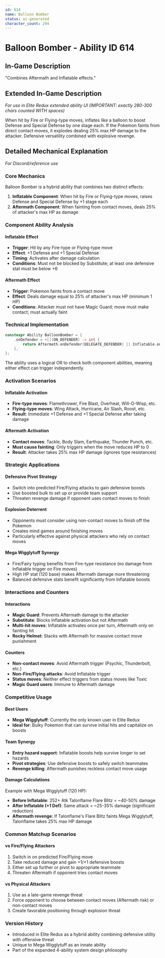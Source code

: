 ```yaml
---
id: 614
name: Balloon Bomber
status: ai-generated
character_count: 294
---
```


# Balloon Bomber - Ability ID 614

## In-Game Description
"Combines Aftermath and Inflatable effects."

## Extended In-Game Description
*For use in Elite Redux extended ability UI (IMPORTANT: exactly 280-300 chars counted WITH spaces)*

When hit by Fire or Flying-type moves, inflates like a balloon to boost Defense and Special Defense by one stage each. If the Pokemon faints from direct contact moves, it explodes dealing 25% max HP damage to the attacker. Defensive versatility combined with explosive revenge.

## Detailed Mechanical Explanation
*For Discord/reference use*

### Core Mechanics
Balloon Bomber is a hybrid ability that combines two distinct effects:
1. **Inflatable Component**: When hit by Fire or Flying-type moves, raises Defense and Special Defense by +1 stage each
2. **Aftermath Component**: When fainting from contact moves, deals 25% of attacker's max HP as damage

### Component Ability Analysis

#### Inflatable Effect
- **Trigger**: Hit by any Fire-type or Flying-type move
- **Effect**: +1 Defense and +1 Special Defense
- **Timing**: Activates after damage calculation
- **Conditions**: Must not be blocked by Substitute; at least one defensive stat must be below +6

#### Aftermath Effect  
- **Trigger**: Pokemon faints from a contact move
- **Effect**: Deals damage equal to 25% of attacker's max HP (minimum 1 HP)
- **Conditions**: Attacker must not have Magic Guard; move must make contact; must actually faint

### Technical Implementation
```cpp
constexpr Ability BalloonBomber = {
    .onDefender = +[](ON_DEFENDER) -> int { 
        return Aftermath.onDefender(DELEGATE_DEFENDER) || Inflatable.onDefender(DELEGATE_DEFENDER); 
    },
};
```

The ability uses a logical OR to check both component abilities, meaning either effect can trigger independently.

### Activation Scenarios

#### Inflatable Activation
- **Fire-type moves**: Flamethrower, Fire Blast, Overheat, Will-O-Wisp, etc.
- **Flying-type moves**: Wing Attack, Hurricane, Air Slash, Roost, etc.
- **Result**: Immediate +1 Defense and +1 Special Defense after taking damage

#### Aftermath Activation
- **Contact moves**: Tackle, Body Slam, Earthquake, Thunder Punch, etc.
- **Must cause fainting**: Only triggers when the move reduces HP to 0
- **Result**: Attacker takes 25% max HP damage (ignores type resistances)

### Strategic Applications

#### Defensive Pivot Strategy
- Switch into predicted Fire/Flying attacks to gain defensive boosts
- Use boosted bulk to set up or provide team support
- Threaten revenge damage if opponent uses contact moves to finish

#### Explosion Deterrent
- Opponents must consider using non-contact moves to finish off the Pokemon
- Creates mind games around finishing moves
- Particularly effective against physical attackers who rely on contact moves

#### Mega Wigglytuff Synergy
- Fire/Fairy typing benefits from Fire-type resistance (no damage from Inflatable trigger on Fire moves)
- High HP stat (120 base) makes Aftermath damage more threatening
- Balanced defensive stats benefit significantly from Inflatable boosts

### Interactions and Counters

#### Interactions
- **Magic Guard**: Prevents Aftermath damage to the attacker
- **Substitute**: Blocks Inflatable activation but not Aftermath
- **Multi-hit moves**: Inflatable activates once per turn, Aftermath only on fainting hit
- **Rocky Helmet**: Stacks with Aftermath for massive contact move punishment

#### Counters
- **Non-contact moves**: Avoid Aftermath trigger (Psychic, Thunderbolt, etc.)
- **Non-Fire/Flying attacks**: Avoid Inflatable trigger
- **Status moves**: Neither effect triggers from status moves like Toxic
- **Magic Guard users**: Immune to Aftermath damage

### Competitive Usage

#### Best Users
- **Mega Wigglytuff**: Currently the only known user in Elite Redux
- **Ideal for**: Bulky Pokemon that can survive initial hits and capitalize on boosts

#### Team Synergy
- **Entry hazard support**: Inflatable boosts help survive longer to set hazards
- **Pivot strategies**: Use defensive boosts to safely switch teammates
- **Revenge killing**: Aftermath punishes reckless contact move usage

#### Damage Calculations
Example with Mega Wigglytuff (120 HP):
- **Before Inflatable**: 252+ Atk Talonflame Flare Blitz = ~40-50% damage
- **After Inflatable (+1 Def)**: Same attack = ~25-35% damage (significant reduction)
- **Aftermath revenge**: If Talonflame's Flare Blitz faints Mega Wigglytuff, Talonflame takes 25% max HP damage

### Common Matchup Scenarios

#### vs Fire/Flying Attackers
1. Switch in on predicted Fire/Flying move
2. Take reduced damage and gain +1/+1 defensive boosts
3. Either set up further or pivot to appropriate teammate
4. Threaten Aftermath if opponent tries contact moves

#### vs Physical Attackers
1. Use as a late-game revenge threat
2. Force opponent to choose between contact moves (Aftermath risk) or non-contact moves
3. Create favorable positioning through explosion threat

### Version History
- Introduced in Elite Redux as a hybrid ability combining defensive utility with offensive threat
- Unique to Mega Wigglytuff as an innate ability
- Part of the expanded 4-ability system design philosophy